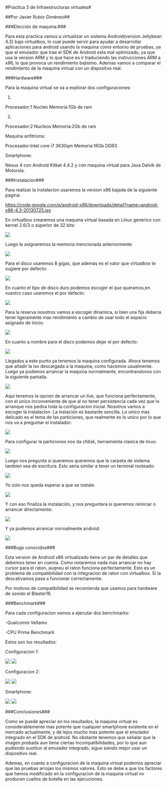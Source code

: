 #Practica 3 de Infraestructuras virtuales#

##Por Javier Rubio Giménez##

###Elección de maquina:###

Para esta practica vamos a virtualizar un sistema Android(version Jellybean 4.3) bajo virtualbox, lo cual puede servir para ayudar a desarrollar aplicaciones para android usando la maquina como entorno de pruebas, ya que el emulador que trae el SDK de Android esta mal optimizado, ya que usa la version ARM y lo que hace es ir traduciendo las instrucciones ARM a x86, lo que provoca un rendimiento bajisimo. Ademas vamos a comparar el rendimiento de la maquina virtual con un dispositvo real.


###Hardware###

Para la maquina virtual se va a explorar dos configuraciones:

1)
Procesador:1 Nucleo
Memoria:1Gb de ram

2)
Procesador:2 Nucleos
Memoria:2Gb de ram

Maquina anfitriona:

Procesador:Intel core i7 3630qm
Memoria:16Gb DDR3

Smartphone:

Nexus 4 con Android Kitkat 4.4.2 y con maquina virtual para Java Dalvik de Motorola.

###Instalacion###

Para realizar la instalacion usaremos la version x86 bajada de la siguiente pagina:

https://code.google.com/p/android-x86/downloads/detail?name=android-x86-4.3-20130725.iso

En virtualbox crearemos una maquina virtual basada en Linux generico con kernel 2.6/3 o superior de 32 bits:

<img src="https://raw2.github.com/JaviRubio/Practica3IV/master/Practica3/m1.PNG">

Luego le asignaremos la memoria mencionada anteriormente:

<img src="https://raw2.github.com/JaviRubio/Practica3IV/master/Practica3/m2.PNG">

Para el disco usaremos 8 gigas, que ademas es el valor que virtualbox te sugiere por defecto:

<img src="https://raw2.github.com/JaviRubio/Practica3IV/master/Practica3/m3.PNG">

En cuanto el tipo de disco duro podemos escoger el que queramos,en nuestro caso usaremos el por defecto:

<img src="https://raw2.github.com/JaviRubio/Practica3IV/master/Practica3/m4.PNG">

Para la reserva nosotros vamos a escoger dinamica, si bien una fija deberia tener ligeramente mas rendimiento a cambio de usar todo el espacio asignado de inicio:

<img src="https://raw2.github.com/JaviRubio/Practica3IV/master/Practica3/m5.PNG">

En cuanto a nombre para el disco podemos dejar el por defecto:

<img src="https://raw2.github.com/JaviRubio/Practica3IV/master/Practica3/m6.PNG">

Llegados a este punto ya tenemos la maquina configurada. Ahora tenemos que añadir la iso descargada a la maquina, como hacemos usualmente. Luego ya podemos arrancar la maquina normalmente, encontrandonos con la siguiente pantalla.

<img src="https://raw2.github.com/JaviRubio/Practica3IV/master/Practica3/m7.PNG">

Aqui tenemos la opcion de arrancar un live, que funciona perfectamente, con el unico inconveniente de que al no tener persistencia cada vez que lo arranque nos pedira toda la configuracion inicial. Nosotros vamos a escoger la instalacion.
La instación es bastante sencilla. Lo unico mas delicado es el tema de las particiones, que realmente es lo unico por lo que nos va a preguntar el instalador:

<img src="https://raw2.github.com/JaviRubio/Practica3IV/master/Practica3/m8.PNG">

Para configurar la particiones nos da cfdisk, herramienta clasica de linux:

<img src="https://raw2.github.com/JaviRubio/Practica3IV/master/Practica3/m9.PNG">

Luego nos pregunta si queremos queremos que la carpeta de sistema tambien sea de escritura. Esto seria similar a tener un terminal rooteado:

<img src="https://raw2.github.com/JaviRubio/Practica3IV/master/Practica3/m10.PNG">

Yo solo nos queda esperar a que se instale:

<img src="https://raw2.github.com/JaviRubio/Practica3IV/master/Practica3/m11.PNG">

Y con eso finaliza la instalación, y nos preguntara si queremos reiniciar o arrancar directamente:

<img src="https://raw2.github.com/JaviRubio/Practica3IV/master/Practica3/m12.PNG">

Y ya podemos arrancar normalmente android:

<img src="https://raw2.github.com/JaviRubio/Practica3IV/master/Practica3/m13.PNG">

###Bugs conocidos###

Esta version de Android x86 virtualizado tiene un par de detalles que debemos tener en cuenta. Como notaremos nada mas arrancar no hay cursor para el raton, auqneu el raton funciona perfectamente. Esto es un problema de compatibilidad con la integracion de raton con virtualbox. Si la descativamos pasa a funcionar correctamente.

Por motivos de compatibilidad se recomienda que usamos para hardware de sonido el Blaster16.

###Benchmark###

Para cada configuracion vamos a ejecutar dos benchmarks:

-Qualcomm Vellamo

-CPU Prime Benchmark

Estos son los resultados:

Configuracion 1:

<img src="https://dl.dropboxusercontent.com/u/14147051/Practica3/benchPC3.PNG">

<img src="https://dl.dropboxusercontent.com/u/14147051/Practica3/benchPC4.PNG">

Configuracion 2:

<img src="https://dl.dropboxusercontent.com/u/14147051/Practica3/benchPC1.PNG">

<img src="https://dl.dropboxusercontent.com/u/14147051/Practica3/benchPC2.PNG.PNG">

Smartphone:

<img src="https://dl.dropboxusercontent.com/u/14147051/Practica3/benchN4-1.png">

<img src="https://dl.dropboxusercontent.com/u/14147051/Practica3/benchN4-2.png">

###Conclusiones###

Como se puede apreciar en los resultados, la maquina virtual es considerablemente mas potente que cualquier smartphone existente en el mercado actualmente, y de lejos mucho mas potente que el emulador integrado en el SDK de android. No obstante tenemos que señalar que la imagen probada aun tiene ciertas incompatibilidades, por lo que aun pudiendo sustituir al emulador integrado, sigue siendo mejor usar un dispositivo real.

Ademas, en cuanto a configuracion de la maquina virtual podemos apreciar que las pruebas arrojan los mismos valores. Esto se debe a que los factores que hemos modificado en la configuracion de la maquina virtual no producen cuellos de botella en las ejecuciones.











